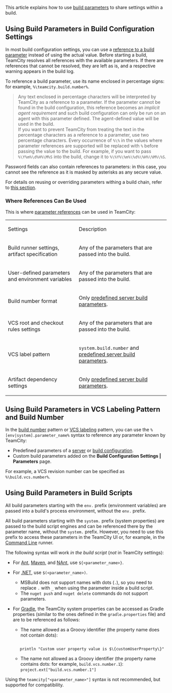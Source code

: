 [//]: # (title: Using Build Parameters)
[//]: # (auxiliary-id: Using Build Parameters)

This article explains how to use [build parameters](configuring-build-parameters.md) to share settings within a build.

## Using Build Parameters in Build Configuration Settings

In most build configuration settings, you can use a [reference to a build parameter](configuring-build-parameters.md#Parameter+References) instead of using the actual value. Before starting a build, TeamCity resolves all references with the available parameters. If there are references that cannot be resolved, they are left as is, and a respective warning appears in the build log.

To reference a build parameter, use its name enclosed in percentage signs: for example, `%\teamcity.build.number%`.

>Any text enclosed in percentage characters will be interpreted by TeamCity as a reference to a parameter. If the parameter cannot be found in the build configuration, this reference becomes an _implicit agent requirement_ and such build configuration can only be run on an agent with this parameter defined. The agent-defined value will be used in the build.  
If you want to prevent TeamCity from treating the text in the percentage characters as a reference to a parameter, use two percentage characters. Every occurrence of `%\%` in the values where parameter references are supported will be replaced with `%` before passing the value to the build. For example, if you want to pass `%\Y%m%\d%H%\M%S` into the build, change it to `%\%Y%\%m%\%d%\%H%\%M%\%S`.

Password fields can also contain references to parameters: in this case, you cannot see the reference as it is masked by asterisks as any secure value.

For details on reusing or overriding parameters withing a build chain, refer to [this section](predefined-build-parameters.md#Dependency+Parameters).

### Where References Can Be Used

This is where [parameter references](configuring-build-parameters.md#Parameter+References) can be used in TeamCity:

<table><tr>

<td>

Settings

</td>

<td>

Description

</td></tr><tr>

<td>

Build runner settings, artifact specification

</td>

<td>

Any of the parameters that are passed into the build.

</td></tr><tr>

<td>

User-defined parameters and environment variables

</td>

<td>

Any of the parameters that are passed into the build.

</td></tr><tr>

<td>

Build number format

</td>

<td>

Only [predefined server build parameters](predefined-build-parameters.md).

</td></tr><tr>

<td>

VCS root and checkout rules settings

</td>

<td>

Any of the parameters that are passed into the build.

</td></tr><tr>

<td>

VCS label pattern

</td>

<td>

`system.build.number` and [predefined server build parameters](predefined-build-parameters.md#Predefined+Server+Build+Parameters).

</td></tr><tr>

<td>

Artifact dependency settings

</td>

<td>

Only [predefined server build parameters](predefined-build-parameters.md#Predefined+Server+Build+Parameters).

</td></tr></table>

## Using Build Parameters in VCS Labeling Pattern and Build Number

In the [build number](build-number.md) pattern or [VCS labeling](vcs-labeling.md) pattern, you can use the `%[env|system].parameter_name%` syntax to reference any parameter known by TeamCity:
* Predefined parameters of a [server](predefined-build-parameters.md#Predefined+Server+Build+Parameters) or [build configuration](predefined-build-parameters.md#Predefined+Configuration+Parameters).
* Custom build parameters added on the __Build Configuration Settings | Parameters__ page.

For example, a VCS revision number can be specified as `%\build.vcs.number%`.

## Using Build Parameters in Build Scripts

All build parameters starting with the `env.` prefix (<emphasis tooltip="environment-variable">environment variables</emphasis>) are passed into a build's process environment, without the `env.` prefix.

All build parameters starting with the `system.` prefix (<emphasis tooltip="system-property">system properties</emphasis>) are passed to the build script engines and can be referenced there by the parameter name, without the `system.` prefix. However, you need to use this prefix to access these parameters in the TeamCity UI or, for example, in the [Command Line](command-line.md) runner.

The following syntax will work _in the build script_ (_not_ in TeamCity settings):
* For [Ant](ant.md), [Maven](maven.md), and [NAnt](nant.md), use `${<parameter_name>}`.
* For [.NET](net.md), use `$(<parameter_name>)`.
    * MSBuild does not support names with dots (`.`), so you need to replace `.` with `_` when using the parameter inside a build script.
    * The `nuget push` and `nuget delete` commands do not support parameters.
* For [Gradle](gradle.md), the TeamCity system properties can be accessed as Gradle properties (similar to the ones defined in the `gradle.properties` file) and are to be referenced as follows:
    * The name allowed as a Groovy identifier (the property name does not contain dots):

     ```Shell
        
        println "Custom user property value is $\{customUserProperty\}"
     
     ```

    * The name not allowed as a Groovy identifier (the property name contains dots: for example, `build.vcs.number.1`): `project.ext["build.vcs.number.1"]`

Using the `teamcity["<parameter_name>"]` syntax is not recommended, but supported for compatibility.